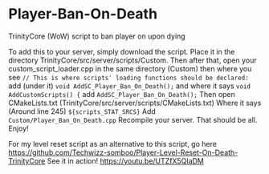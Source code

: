 # Player-Ban-On-Death
TrinityCore (WoW) script to ban player on upon dying

To add this to your server, simply download the script. Place it in the directory TrinityCore/src/server/scripts/Custom. Then after that, open your custom_script_loader.cpp in the same directory (Custom) then where you see `// This is where scripts' loading functions should be declared:` add (under it) `void AddSC_Player_Ban_On_Death();` and where it says `void AddCustomScripts() {` add `AddSC_Player_Ban_On_Death();` Then open CMakeLists.txt (TrinityCore/src/server/scripts/CMakeLists.txt) Where it says (Around line 245) `${scripts_STAT_SRCS}` Add `Custom/Player_Ban_On_Death.cpp` Recompile your server. That should be all. Enjoy!

For my level reset script as an alternative to this script, go here https://github.com/Techwizz-somboo/Player-Level-Reset-On-Death-TrinityCore
See it in action! https://youtu.be/UTZfX5QIaDM
